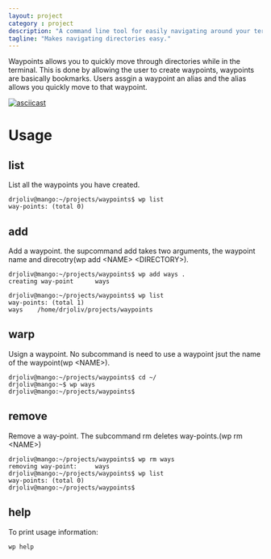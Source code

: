 ```yaml
---
layout: project
category : project
description: "A command line tool for easily navigating around your terminal."
tagline: "Makes navigating directories easy."
---
```


Waypoints allows you to quickly move through directories while in the terminal. This is done by allowing the user to create waypoints, waypoints are basically bookmarks. Users assgin a waypoint an alias and the alias allows you quickly move to that waypoint.

[![asciicast](https://asciinema.org/a/MQIt9I7BqQgE4UrmjPOszd9br.png)](https://asciinema.org/a/MQIt9I7BqQgE4UrmjPOszd9br)

# Usage

## list

List all the waypoints you have created.

```
drjoliv@mango:~/projects/waypoints$ wp list
way-points: (total 0)
```

## add

Add a waypoint. the supcommand add takes two arguments, the waypoint name and direcotry(wp add &lt;NAME&gt; &lt;DIRECTORY&gt;).

```
drjoliv@mango:~/projects/waypoints$ wp add ways .
creating way-point      ways

drjoliv@mango:~/projects/waypoints$ wp list
way-points: (total 1)
ways    /home/drjoliv/projects/waypoints
```

## warp

Usign a waypoint. No subcommand is need to use a waypoint jsut the name of the waypoint(wp &lt;NAME&gt;).

```
drjoliv@mango:~/projects/waypoints$ cd ~/
drjoliv@mango:~$ wp ways
drjoliv@mango:~/projects/waypoints$ 
```

## remove

Remove a way-point. The subcommand rm deletes way-points.(wp rm &lt;NAME&gt;)

```
drjoliv@mango:~/projects/waypoints$ wp rm ways
removing way-point:     ways
drjoliv@mango:~/projects/waypoints$ wp list
way-points: (total 0)
drjoliv@mango:~/projects/waypoints$ 
```

## help
To print usage information:
```
wp help
``` 


